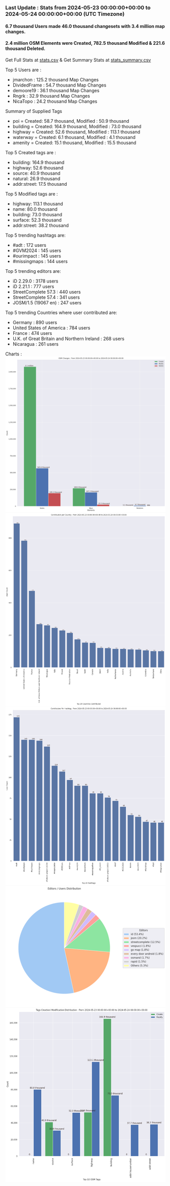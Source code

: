 ### Last Update : Stats from 2024-05-23 00:00:00+00:00 to 2024-05-24 00:00:00+00:00 (UTC Timezone)

#### 6.7 thousand Users made 46.0 thousand changesets with 3.4 million map changes.
#### 2.4 million OSM Elements were Created, 782.5 thousand Modified & 221.6 thousand Deleted.
Get Full Stats at [stats.csv](/stats/Global/Daily/stats.csv)
 & Get Summary Stats at [stats_summary.csv](/stats/Global/Daily/stats_summary.csv)

Top 5 Users are : 
- jmarchon : 125.2 thousand Map Changes
- DividedFrame : 54.7 thousand Map Changes
- demoore19 : 36.1 thousand Map Changes
- Rngrk : 32.9 thousand Map Changes
- NicaTopo : 24.2 thousand Map Changes

Summary of Supplied Tags
- poi = Created: 58.7 thousand, Modified : 50.9 thousand
- building = Created: 164.9 thousand, Modified : 73.0 thousand
- highway = Created: 52.6 thousand, Modified : 113.1 thousand
- waterway = Created: 6.1 thousand, Modified : 4.1 thousand
- amenity = Created: 15.1 thousand, Modified : 15.5 thousand


Top 5 Created tags are :
- building: 164.9 thousand
- highway: 52.6 thousand
- source: 40.9 thousand
- natural: 26.9 thousand
- addr:street: 17.5 thousand


Top 5 Modified tags are :
- highway: 113.1 thousand
- name: 80.0 thousand
- building: 73.0 thousand
- surface: 52.3 thousand
- addr:street: 38.2 thousand


Top 5 trending hashtags are:
- #adt : 172 users
- #GVM2024 : 145 users
- #ourimpact : 145 users
- #missingmaps : 144 users


Top 5 trending editors are:
- iD 2.29.0 : 3178 users
- iD 2.21.1 : 777 users
- StreetComplete 57.3 : 440 users
- StreetComplete 57.4 : 341 users
- JOSM/1.5 (19067 en) : 247 users


Top 5 trending Countries where user contributed are:
- Germany : 890 users
- United States of America : 784 users
- France : 474 users
- U.K. of Great Britain and Northern Ireland : 268 users
- Nicaragua : 261 users


 Charts : 
![Alt text](./stats_osm_changes.png) 
![Alt text](./stats_users_per_country.png) 
![Alt text](./stats_users_per_hashtag.png) 
![Alt text](./stats_editors_pie_chart.png) 
![Alt text](./stats_tags.png) 
